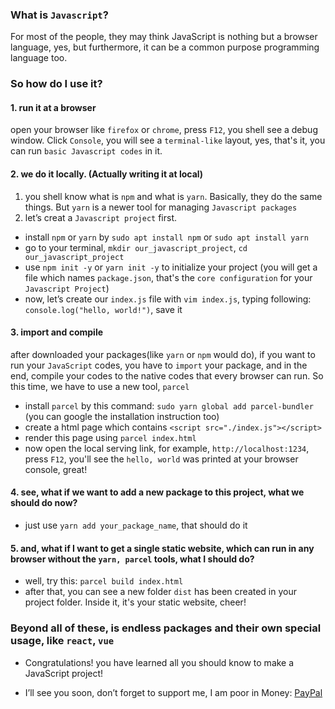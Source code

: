 ### What is `Javascript`?

For most of the people, they may think JavaScript is nothing but a browser language, yes, but furthermore, it can be a common purpose programming language too.

### So how do I use it?

#### 1\. run it at a browser

open your browser like `firefox` or `chrome`, press `F12`, you shell see a debug window. Click `Console`, you will see a `terminal-like` layout, yes, that's it, you can run `basic Javascript codes` in it.

#### 2\. we do it locally. (Actually writing it at local)

1.  you shell know what is `npm` and what is `yarn`. Basically, they do the same things. But `yarn` is a newer tool for managing `Javascript packages`
2.  let’s creat a `Javascript project` first.

*   install `npm` or `yarn` by `sudo apt install npm` or `sudo apt install yarn`
*   go to your terminal, `mkdir our_javascript_project`, `cd our_javascript_project`
*   use `npm init -y` or `yarn init -y` to initialize your project (you will get a file which names `package.json`, that's the `core configuration` for your `Javascript Project`)
*   now, let’s create our `index.js` file with `vim index.js`, typing following: `console.log("hello, world!")`, save it

#### 3\. import and compile

 after downloaded your packages(like `yarn` or `npm` would do), if you want to run your `JavaScript` codes, you have to `import` your package, and in the end, compile your codes to the native codes that every browser can run. So this time, we have to use a new tool, `parcel`

*   install `parcel` by this command: `sudo yarn global add parcel-bundler` (you can google the installation instruction too)
*   create a html page which contains `<script src="./index.js"></script>`
*   render this page using `parcel index.html`
*   now open the local serving link, for example, `http://localhost:1234`, press `F12`, you'll see the `hello, world` was printed at your browser console, great!

#### 4\. see, what if we want to add a new package to this project, what we should do now?

*   just use `yarn add your_package_name`, that should do it

#### 5\. and, what if I want to get a single static website, which can run in any browser without the `yarn, parcel` tools, what I should do?

*   well, try this: `parcel build index.html`
*   after that, you can see a new folder `dist` has been created in your project folder. Inside it, it's your static website, cheer!

### Beyond all of these, is endless packages and their own special usage, like `react`, `vue`

* Congratulations! you have learned all you should know to make a JavaScript project!

* I’ll see you soon, don’t forget to support me, I am poor in Money: [PayPal](https://www.paypal.me/yingshaoxo)
